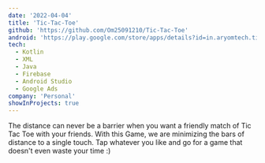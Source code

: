 ```yaml
---
date: '2022-04-04'
title: 'Tic-Tac-Toe'
github: 'https://github.com/Om25091210/Tic-Tac-Toe'
android: 'https://play.google.com/store/apps/details?id=in.aryomtech.tictactoe'
tech:
  - Kotlin
  - XML
  - Java
  - Firebase
  - Android Studio
  - Google Ads
company: 'Personal'
showInProjects: true
---
```


The distance can never be a barrier when you want a friendly match of Tic Tac Toe with your friends. With this Game, we are minimizing the bars of distance to a single touch. Tap whatever you like and go for a game that doesn't even waste your time :)
